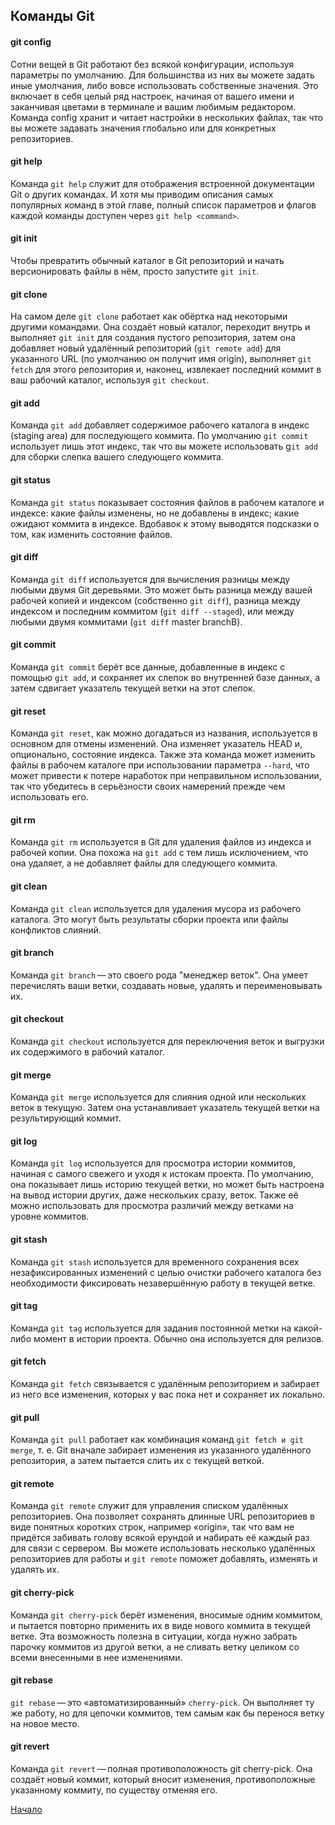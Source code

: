 ## Команды Git

#### git config

Сотни вещей в Git работают без всякой конфигурации, используя параметры по умолчанию. Для большинства из них вы можете задать иные умолчания, либо вовсе использовать собственные значения. Это включает в себя целый ряд настроек, начиная от вашего имени и заканчивая цветами в терминале и вашим любимым редактором. Команда config хранит и читает настройки в нескольких файлах, так что вы можете задавать значения глобально или для конкретных репозиториев.

#### git help

Команда `git help` служит для отображения встроенной документации Git о других командах. И хотя мы приводим описания самых популярных команд в этой главе, полный список параметров и флагов каждой команды доступен через `git help <command>`.

#### git init

Чтобы превратить обычный каталог в Git репозиторий и начать версионировать файлы в нём, просто запустите `git init`.

#### git clone

На самом деле `git clone` работает как обёртка над некоторыми другими командами. Она создаёт новый каталог, переходит внутрь и выполняет `git init` для создания пустого репозитория, затем она добавляет новый удалённый репозиторий (`git remote add`) для указанного URL (по умолчанию он получит имя origin), выполняет `git fetch` для этого репозитория и, наконец, извлекает последний коммит в ваш рабочий каталог, используя `git checkout`.

#### git add

Команда `git add` добавляет содержимое рабочего каталога в индекс (staging area) для последующего коммита. По умолчанию `git commit` использует лишь этот индекс, так что вы можете использовать g`it add` для сборки слепка вашего следующего коммита.

#### git status

Команда `git status` показывает состояния файлов в рабочем каталоге и индексе: какие файлы изменены, но не добавлены в индекс; какие ожидают коммита в индексе. Вдобавок к этому выводятся подсказки о том, как изменить состояние файлов.

#### git diff

Команда `git diff` используется для вычисления разницы между любыми двумя Git деревьями. Это может быть разница между вашей рабочей копией и индексом (собственно `git diff`), разница между индексом и последним коммитом (`git diff --staged`), или между любыми двумя коммитами (`git diff` master branchB).

#### git commit

Команда `git commit` берёт все данные, добавленные в индекс с помощью `git add`, и сохраняет их слепок во внутренней базе данных, а затем сдвигает указатель текущей ветки на этот слепок.

#### git reset

Команда `git reset`, как можно догадаться из названия, используется в основном для отмены изменений. Она изменяет указатель HEAD и, опционально, состояние индекса. Также эта команда может изменить файлы в рабочем каталоге при использовании параметра `--hard`, что может привести к потере наработок при неправильном использовании, так что убедитесь в серьёзности своих намерений прежде чем использовать его.

#### git rm

Команда `git rm` используется в Git для удаления файлов из индекса и рабочей копии. Она похожа на `git add` с тем лишь исключением, что она удаляет, а не добавляет файлы для следующего коммита.

#### git clean

Команда `git clean` используется для удаления мусора из рабочего каталога. Это могут быть результаты сборки проекта или файлы конфликтов слияний.

#### git branch

Команда `git branch` — это своего рода "менеджер веток". Она умеет перечислять ваши ветки, создавать новые, удалять и переименовывать их.

#### git checkout

Команда `git checkout` используется для переключения веток и выгрузки их содержимого в рабочий каталог.

#### git merge

Команда `git merge` используется для слияния одной или нескольких веток в текущую. Затем она устанавливает указатель текущей ветки на результирующий коммит.

#### git log

Команда `git log` используется для просмотра истории коммитов, начиная с самого свежего и уходя к истокам проекта. По умолчанию, она показывает лишь историю текущей ветки, но может быть настроена на вывод истории других, даже нескольких сразу, веток. Также её можно использовать для просмотра различий между ветками на уровне коммитов.

#### git stash

Команда `git stash` используется для временного сохранения всех незафиксированных изменений с целью очистки рабочего каталога без необходимости фиксировать незавершённую работу в текущей ветке.

#### git tag

Команда `git tag` используется для задания постоянной метки на какой-либо момент в истории проекта. Обычно она используется для релизов.

#### git fetch

Команда `git fetch` связывается с удалённым репозиторием и забирает из него все изменения, которых у вас пока нет и сохраняет их локально.

#### git pull

Команда `git pull` работает как комбинация команд `git fetch и git merge`, т. е. Git вначале забирает изменения из указанного удалённого репозитория, а затем пытается слить их с текущей веткой.

#### git remote

Команда `git remote` служит для управления списком удалённых репозиториев. Она позволяет сохранять длинные URL репозиториев в виде понятных коротких строк, например «origin», так что вам не придётся забивать голову всякой ерундой и набирать её каждый раз для связи с сервером. Вы можете использовать несколько удалённых репозиториев для работы и `git remote` поможет добавлять, изменять и удалять их.

#### git cherry-pick

Команда `git cherry-pick` берёт изменения, вносимые одним коммитом, и пытается повторно применить их в виде нового коммита в текущей ветке. Эта возможность полезна в ситуации, когда нужно забрать парочку коммитов из другой ветки, а не сливать ветку целиком со всеми внесенными в нее изменениями.

#### git rebase

`git rebase` — это «автоматизированный» `cherry-pick`. Он выполняет ту же работу, но для цепочки коммитов, тем самым как бы перенося ветку на новое место.

#### git revert

Команда `git revert` — полная противоположность git cherry-pick. Она создаёт новый коммит, который вносит изменения, противоположные указанному коммиту, по существу отменяя его.

[Начало](readme.md "Начало")
